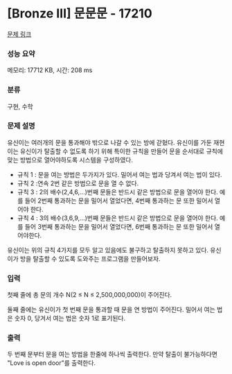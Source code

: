 # [Bronze III] 문문문 - 17210 

[문제 링크](https://www.acmicpc.net/problem/17210) 

### 성능 요약

메모리: 17712 KB, 시간: 208 ms

### 분류

구현, 수학

### 문제 설명

<p style="user-select: auto;">유신이는 여러개의 문을 통과해야 밖으로 나갈 수 있는 방에 갇혔다. 유신이를 가둔 재현이는 유신이가 탈출할 수 없도록 하기 위해 특이한 규칙을 만들어 문을 순서대로 규칙에 맞는 방법으로 열어야하도록 시스템을 구성하였다.</p>

<ul style="user-select: auto;">
	<li style="user-select: auto;">규칙 1 : 문을 여는 방법은 두가지가 있다. 밀어서 여는 법과 당겨서 여는 법이 있다.</li>
	<li style="user-select: auto;">규칙 2 :연속 2번 같은 방법으로 문을 열 수 없다.</li>
	<li style="user-select: auto;">규칙 3 : 2의 배수(2,4,6,...)번째 문들은 반드시 같은 방법으로 문을 열어야 한다. 예를 들어 2번째 통과하는 문을 밀어서 열었다면, 4번째 통과하는 문 또한 밀어서 열어야 한다.</li>
	<li style="user-select: auto;">규칙 4 : 3의 배수(3,6,9,...)번째 문들은 반드시 같은 방법으로 문을 열어야 한다. 예를 들어 3번째 통과하는 문을 밀어서 열었다면, 6번째 통과하는 문 또한 밀어서 열어야한다.</li>
</ul>

<p style="user-select: auto;">유신이는 위의 규칙 4가지를 모두 알고 있음에도 불구하고 탈출하지 못하고 있다. 유신이가 방을 탈출할 수 있도록 도와주는 프로그램을 만들어보자.</p>

### 입력 

 <p style="user-select: auto;">첫째 줄에 총 문의 개수 N(2 ≤ N ≤ 2,500,000,000)이 주어진다.</p>

<p style="user-select: auto;">둘째 줄에는 유신이가 첫 번째 문을 통과할 때 문을 연 방법이 주어진다. 밀어서 여는 법은 숫자 0, 당겨서 여는 법은 숫자 1로 표기된다.</p>

### 출력 

 <p style="user-select: auto;">두 번째 문부터 문을 여는 방법을 한줄에 하나씩 출력한다. 만약 탈출이 불가능하다면 "Love is open door"를 출력한다.</p>

